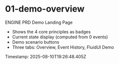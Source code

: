 # 01-demo-overview

ENGINE PRD Demo Landing Page

- Shows the 4 core principles as badges
- Current state display (computed from 0 events)
- Demo scenario buttons
- Three tabs: Overview, Event History, FluidUI Demo

Timestamp: 2025-08-10T19:26:48.405Z